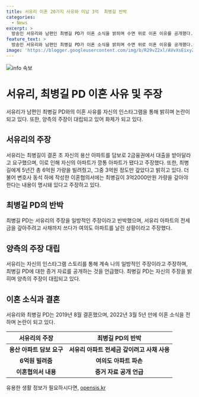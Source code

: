 ```yaml
---
title: 서유리 이혼 20가지 사유와 미납 3억  최병길 반박
categories:
  - News
excerpt: >
  방송인 서유리와 남편인 최병길 PD가 이혼 소식을 밝히며 수면 위로 이혼 이유를 공개했다. 서유리는 남편이 대출을 요구하며 재산을 허비하고, 대출금 상환을 소홀히 한다고 주장하며, 이혼 협의서에 명시된 금액을 상환해야 한다고 밝혔다. 최병길 PD는 이에 대해 반박했으나, 서유리는 증거 자료를 공개하고 싶지 않다고 전했다. 둘은 2019년에 결혼했으나 5년 만에 이혼 소식을 전했다.
feature_text: >
  방송인 서유리와 남편인 최병길 PD가 이혼 소식을 밝히며 수면 위로 이혼 이유를 공개했다. 서유리는 남편이 대출을 요구하며 재산을 허비하고, 대출금 상환을 소홀히 한다고 주장하며, 이혼 협의서에 명시된 금액을 상환해야 한다고 밝혔다. 최병길 PD는 이에 대해 반박했으나, 서유리는 증거 자료를 공개하고 싶지 않다고 전했다. 둘은 2019년에 결혼했으나 5년 만에 이혼 소식을 전했다.
image: 'https://blogger.googleusercontent.com/img/b/R29vZ2xl/AVvXsEixyZcFfHzMRdzZMjFBmAUKJYCLCGyLL1o632UiGVXcaFdKo_bkvkuCioo0uUKlGfBVcT3P84aROyZIXSBEx3Aw5nCQ3pTgDom1WDC4m8eifvWiAmWEEVb4x6G_l8C0QH225ldMjyaFvpxGEBGNO37VmDTDMHGhJPq73UglMfDca1-0aw/s1600/blogspot.png'
---
```


<p><img src="https://blogger.googleusercontent.com/img/b/R29vZ2xl/AVvXsEixyZcFfHzMRdzZMjFBmAUKJYCLCGyLL1o632UiGVXcaFdKo_bkvkuCioo0uUKlGfBVcT3P84aROyZIXSBEx3Aw5nCQ3pTgDom1WDC4m8eifvWiAmWEEVb4x6G_l8C0QH225ldMjyaFvpxGEBGNO37VmDTDMHGhJPq73UglMfDca1-0aw/s1600/blogspot.png" alt="info 속보" /></p>

<h1>서유리, 최병길 PD 이혼 사유 및 주장</h1>

<p data-ke-size="size16">서유리가 남편인 최병길 PD와의 이혼 사유를 자신의 인스타그램을 통해 밝히며 논란이 되고 있다. 또한, 양측의 주장이 대립되고 있어 화제가 되고 있다.</p>

<h2 data-ke-size="size26">서유리의 주장</h2>

<p data-ke-size="size16">서유리는 최병길이 결혼 초 자신의 용산 아파트를 담보로 2금융권에서 대출을 받아달라고 요구했으며, 이로 인해 자신의 아파트가 깡통 아파트가 됐다고 주장했다. 또한, 최병길에게 5년간 총 6억원 가량을 빌려줬고, 그중 3억원 정도만 갚았다고 밝히고 있다. 더불어 변호사 동석 하에 작성한 이혼협의서에는 최병길이 3억2000만원 가량을 갚아야 한다는 내용이 명시돼 있다고 주장하고 있다.</p>

<h2 data-ke-size="size26">최병길 PD의 반박</h2>

<p data-ke-size="size16">최병길 PD는 서유리의 주장을 일방적인 주장이라고 반박했으며, 서유리 아파트의 전세금을 갚아주려고 사채까지 쓰다가 여의도 아파트를 날린 상황이라고 주장했다.</p>

<h2 data-ke-size="size26">양측의 주장 대립</h2>

<p data-ke-size="size16">서유리는 자신의 인스타그램 스토리를 통해 계속 나의 일방적인 주장이라고 주장하며, 최병길 PD에 대한 증거 자료를 공개하는 것을 언급했다. 최병길 PD는 자신의 주장을 밝히며 양측의 주장이 대립되고 있다.</p>

<h2 data-ke-size="size26">이혼 소식과 결혼</h2>

<p data-ke-size="size16">서유리와 최병길 PD는 2019년 8월 결혼했으며, 2022년 3월 5년 만에 이혼 소식을 전하며 논란이 되고 있다.</p>

<table>
    <thead>
        <tr>
            <th>서유리의 주장</th>
            <th>최병길 PD의 반박</th>
        </tr>
    </thead>
    <tbody>
        <tr>
            <td style="text-align: center; height: 17px;"><b>용산 아파트 담보 요구</b></td>
            <td style="text-align: center; height: 17px;"><b>서유리 아파트 전세금 갚이려고 사채 사용</b></td>
        </tr>
        <tr>
            <td style="text-align: center; height: 17px;"><b>6억원 빌려줌</b></td>
            <td style="text-align: center; height: 17px;"><b>여의도 아파트 파손</b></td>
        </tr>
        <tr>
            <td style="text-align: center; height: 17px;"><b>이혼협의서 내용</b></td>
            <td style="text-align: center; height: 17px;"><b>증거 자료 공개 언급</b></td>
        </tr>
    </tbody>
</table>
유용한 생활 정보가 필요하시다면, <a href="https://opensis.kr" rel="dofollow">opensis.kr</a>



